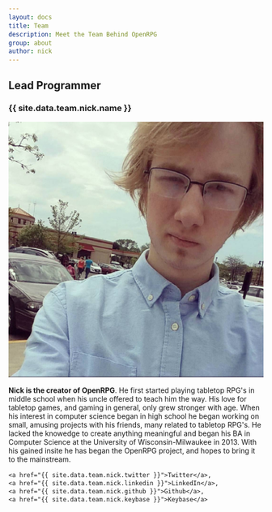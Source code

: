 ```yaml
---
layout: docs
title: Team
description: Meet the Team Behind OpenRPG
group: about
author: nick
---
```


<h2>Lead Programmer</h2>
<div class="bio">
    <h3>{{ site.data.team.nick.name }}</h3>
    <p>
        <img src="/assets/images/bios/nick.png"/>
    </p>
    <p><b>Nick is the creator of OpenRPG</b>. He first started playing tabletop RPG's in middle school when his uncle offered to teach him the way. His love for tabletop games, and gaming in general, only grew stronger with age. When his interest in computer science began in high school he began working on small, amusing projects with his friends, many related to tabletop RPG's. He lacked the knowedge to create anything meaningful and began his BA in Computer Science at the University of Wisconsin-Milwaukee in 2013. With his gained insite he has began the OpenRPG project, and hopes to bring it to the mainstream.</p>

    <a href="{{ site.data.team.nick.twitter }}">Twitter</a>,
    <a href="{{ site.data.team.nick.linkedin }}">LinkedIn</a>,
    <a href="{{ site.data.team.nick.github }}">Github</a>,
    <a href="{{ site.data.team.nick.keybase }}">Keybase</a>
</div>